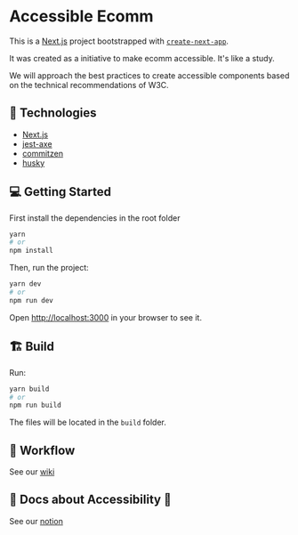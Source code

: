 # Accessible Ecomm

This is a [Next.js](https://nextjs.org/) project bootstrapped with [`create-next-app`](https://github.com/vercel/next.js/tree/canary/packages/create-next-app).

It was created as a initiative to make ecomm accessible. It's like a study.

We will approach the best practices to create accessible components based on the technical recommendations of W3C.

## :wrench: Technologies
- [Next.js](https://nextjs.org/)
- [jest-axe](https://www.npmjs.com/package/jest-axe)
- [commitzen](https://github.com/commitizen/cz-cli)
- [husky](https://www.npmjs.com/package/husky)

## :computer: Getting Started

First install the dependencies in the root folder

```bash
yarn
# or
npm install
```

Then, run the project:

```bash
yarn dev
# or
npm run dev
```

Open [http://localhost:3000](http://localhost:3000) in your browser to see it.

## :building_construction: Build

Run:

```bash
yarn build
# or
npm run build
```

The files will be located in the `build` folder.

## :notebook: Workflow

See our [wiki](https://github.com/mahafonso/accessibility-ecomm/wiki/Workflow)

## :pencil: Docs about Accessibility :construction:

See our [notion]()
